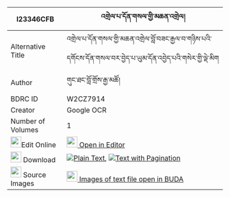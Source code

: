 |I23346CFB|འགྲེལ་པ་དོན་གསལ་གྱི་མཆན་འགྲེལ། 
| --- | --- 
|Alternative Title |འགྲེལ་པ་དོན་གསལ་གྱི་མཆན་འགྲེལ་བློ་བཟང་རྒྱལ་བ་གཉིས་པའི་དགོངས་དོན་གསལ་བར་བྱེད་པ་ཡུམ་དོན་འབྱེད་པའི་གསེར་གྱི་ལྡེ་མིག
|Author| གུང་ཐང་བློ་གྲོས་རྒྱ་མཚོ།
|BDRC ID | W2CZ7914
|Creator | Google OCR
|Number of Volumes| 1
|<img width="25" src="https://img.icons8.com/color/25/000000/edit-property.png">Edit Online| [<img width="25" src="https://avatars.githubusercontent.com/u/45091458?s=200&v=4"> Open in Editor](http://editor.openpecha.org/I23346CFB)
|<img width="25" src="https://img.icons8.com/fluent/48/000000/download-2.png"/>  Download | [![](https://img.icons8.com/color/20/000000/txt.png)Plain Text](https://github.com/Openpecha/I23346CFB/releases/download/v1/drelpa_don_sal_gyi_chendrel_plain_I23346CFB.zip), [![](https://img.icons8.com/color/20/000000/txt.png)Text with Pagination](https://github.com/Openpecha/I23346CFB/releases/download/v1/drelpa_don_sal_gyi_chendrel_pages_I23346CFB.zip)
|<img width="25" src="https://img.icons8.com/plasticine/100/000000/pictures-folder.png"/>  Source Images | [<img width="25" src="https://library.bdrc.io/icons/BUDA-small.svg"> Images of text file open in BUDA](https://library.bdrc.io/show/bdr:W2CZ7914)